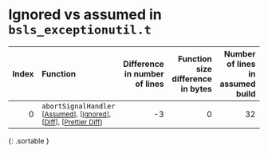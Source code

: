 # Ignored vs assumed in `bsls_exceptionutil.t`

<script src="../sorttable.js"></script>

|   Index | Function                                                                                                                            |   Difference in number of lines |   Function size difference in bytes |   Number of lines in assumed build | Number of bytes in assumed build   |   Number of lines in ignored build | Number of bytes in ignored build   |
|--------:|:------------------------------------------------------------------------------------------------------------------------------------|--------------------------------:|------------------------------------:|-----------------------------------:|:-----------------------------------|-----------------------------------:|:-----------------------------------|
|       0 | `abortSignalHandler` <sup>\[[Assumed](0-assume)\], \[[Ignored](0-none)\], \[[Diff](0.diff.html)\], \[[Prettier Diff](0-diff.html)\] |                              -3 |                                   0 |                                 32 | 4,198,320                          |                                 32 | 4,198,320                          |
{: .sortable }
